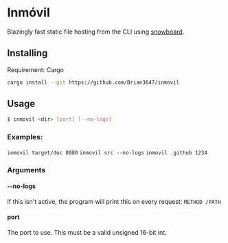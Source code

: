 # Inmóvil

Blazingly fast static file hosting from the CLI using [snowboard](https://github.com/Brian3647/snowboard).

## Installing

Requirement: Cargo

```sh
cargo install --git https://github.com/Brian3647/inmovil
```

## Usage

```sh
$ inmovil <dir> [port] [--no-logs]
```

### Examples:

`inmovil target/doc 8080`
`inmovil src --no-logs`
`inmovil .github 1234`

### Arguments

#### --no-logs

If this isn't active, the program will print this on every request: `METHOD /PATH`

#### port

The port to use. This must be a valid unsigned 16-bit int.
